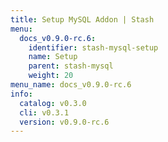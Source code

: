 ```yaml
---
title: Setup MySQL Addon | Stash
menu:
  docs_v0.9.0-rc.6:
    identifier: stash-mysql-setup
    name: Setup
    parent: stash-mysql
    weight: 20
menu_name: docs_v0.9.0-rc.6
info:
  catalog: v0.3.0
  cli: v0.3.1
  version: v0.9.0-rc.6
---
```


